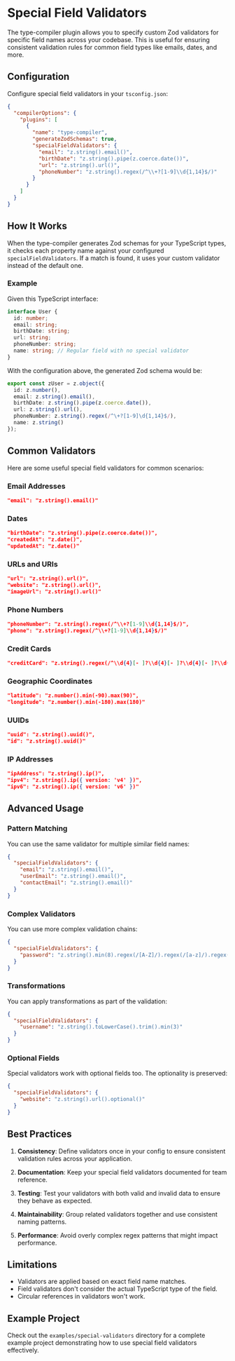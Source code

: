# Special Field Validators

The type-compiler plugin allows you to specify custom Zod validators for specific field names across your codebase. This is useful for ensuring consistent validation rules for common field types like emails, dates, and more.

## Configuration

Configure special field validators in your `tsconfig.json`:

```json
{
  "compilerOptions": {
    "plugins": [
      {
        "name": "type-compiler",
        "generateZodSchemas": true,
        "specialFieldValidators": {
          "email": "z.string().email()",
          "birthDate": "z.string().pipe(z.coerce.date())",
          "url": "z.string().url()",
          "phoneNumber": "z.string().regex(/^\\+?[1-9]\\d{1,14}$/)"
        }
      }
    ]
  }
}
```

## How It Works

When the type-compiler generates Zod schemas for your TypeScript types, it checks each property name against your configured `specialFieldValidators`. If a match is found, it uses your custom validator instead of the default one.

### Example

Given this TypeScript interface:

```typescript
interface User {
  id: number;
  email: string;
  birthDate: string;
  url: string;
  phoneNumber: string;
  name: string; // Regular field with no special validator
}
```

With the configuration above, the generated Zod schema would be:

```typescript
export const zUser = z.object({
  id: z.number(),
  email: z.string().email(),
  birthDate: z.string().pipe(z.coerce.date()),
  url: z.string().url(),
  phoneNumber: z.string().regex(/^\+?[1-9]\d{1,14}$/),
  name: z.string()
});
```

## Common Validators

Here are some useful special field validators for common scenarios:

### Email Addresses

```json
"email": "z.string().email()"
```

### Dates

```json
"birthDate": "z.string().pipe(z.coerce.date())",
"createdAt": "z.date()",
"updatedAt": "z.date()"
```

### URLs and URIs

```json
"url": "z.string().url()",
"website": "z.string().url()",
"imageUrl": "z.string().url()"
```

### Phone Numbers

```json
"phoneNumber": "z.string().regex(/^\\+?[1-9]\\d{1,14}$/)",
"phone": "z.string().regex(/^\\+?[1-9]\\d{1,14}$/)"
```

### Credit Cards

```json
"creditCard": "z.string().regex(/^\\d{4}[- ]?\\d{4}[- ]?\\d{4}[- ]?\\d{4}$/)"
```

### Geographic Coordinates

```json
"latitude": "z.number().min(-90).max(90)",
"longitude": "z.number().min(-180).max(180)"
```

### UUIDs

```json
"uuid": "z.string().uuid()",
"id": "z.string().uuid()"
```

### IP Addresses

```json
"ipAddress": "z.string().ip()",
"ipv4": "z.string().ip({ version: 'v4' })",
"ipv6": "z.string().ip({ version: 'v6' })"
```

## Advanced Usage

### Pattern Matching

You can use the same validator for multiple similar field names:

```json
{
  "specialFieldValidators": {
    "email": "z.string().email()",
    "userEmail": "z.string().email()",
    "contactEmail": "z.string().email()"
  }
}
```

### Complex Validators

You can use more complex validation chains:

```json
{
  "specialFieldValidators": {
    "password": "z.string().min(8).regex(/[A-Z]/).regex(/[a-z]/).regex(/[0-9]/).regex(/[^A-Za-z0-9]/)"
  }
}
```

### Transformations

You can apply transformations as part of the validation:

```json
{
  "specialFieldValidators": {
    "username": "z.string().toLowerCase().trim().min(3)"
  }
}
```

### Optional Fields

Special validators work with optional fields too. The optionality is preserved:

```json
{
  "specialFieldValidators": {
    "website": "z.string().url().optional()"
  }
}
```

## Best Practices

1. **Consistency**: Define validators once in your config to ensure consistent validation rules across your application.

2. **Documentation**: Keep your special field validators documented for team reference.

3. **Testing**: Test your validators with both valid and invalid data to ensure they behave as expected.

4. **Maintainability**: Group related validators together and use consistent naming patterns.

5. **Performance**: Avoid overly complex regex patterns that might impact performance.

## Limitations

- Validators are applied based on exact field name matches.
- Field validators don't consider the actual TypeScript type of the field.
- Circular references in validators won't work.

## Example Project

Check out the `examples/special-validators` directory for a complete example project demonstrating how to use special field validators effectively. 